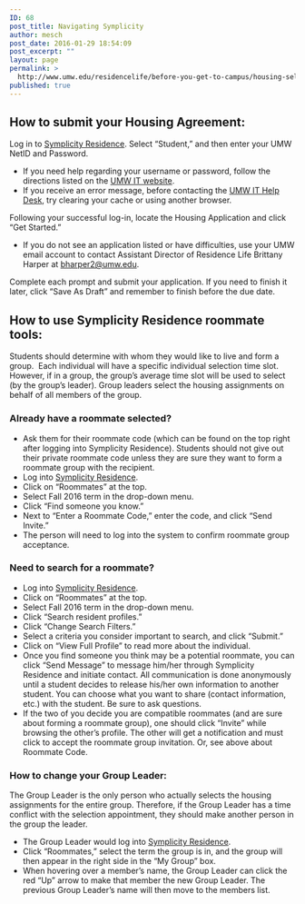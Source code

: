 ```yaml
---
ID: 68
post_title: Navigating Symplicity
author: mesch
post_date: 2016-01-29 18:54:09
post_excerpt: ""
layout: page
permalink: >
  http://www.umw.edu/residencelife/before-you-get-to-campus/housing-selection/navigating-symplicity/
published: true
---
```

<h2>How to submit your Housing Agreement:</h2>
Log in to <a href="https://umw-residence.symplicity.com">Symplicity Residence</a>. Select “Student,” and then enter your UMW NetID and Password.
<ul>
	<li>If you need help regarding your username or password, follow the directions listed on the <a href="http://technology.umw.edu/logins">UMW IT website</a>.</li>
	<li>If you receive an error message, before contacting the <a href="http://technology.umw.edu/helpdesk">UMW IT Help Desk</a>, try clearing your cache or using another browser.</li>
</ul>
Following your successful log-in, locate the Housing Application and click “Get Started.”
<ul>
	<li>If you do not see an application listed or have difficulties, use your UMW email account to contact Assistant Director of Residence Life Brittany Harper at <a href="mailto:bharper2@umw.edu">bharper2@umw.edu</a>.</li>
</ul>
Complete each prompt and submit your application. If you need to finish it later, click “Save As Draft” and remember to finish before the due date.
<h2>How to use Symplicity Residence roommate tools:</h2>
Students should determine with whom they would like to live and form a group.  Each individual will have a specific individual selection time slot.  However, if in a group, the group’s average time slot will be used to select (by the group’s leader). Group leaders select the housing assignments on behalf of all members of the group.
<h3>Already have a roommate selected?</h3>
<ul>
	<li>Ask them for their roommate code (which can be found on the top right after logging into Symplicity Residence). Students should not give out their private roommate code unless they are sure they want to form a roommate group with the recipient.</li>
	<li>Log into <a href="https://umw-residence.symplicity.com">Symplicity Residence</a>.</li>
	<li>Click on “Roommates” at the top.</li>
	<li>Select Fall 2016 term in the drop-down menu.</li>
	<li>Click “Find someone you know.”</li>
	<li>Next to “Enter a Roommate Code,” enter the code, and click “Send Invite.”</li>
	<li>The person will need to log into the system to confirm roommate group acceptance.</li>
</ul>
<h3>Need to search for a roommate?</h3>
<ul>
	<li>Log into <a href="https://umw-residence.symplicity.com">Symplicity Residence</a>.</li>
	<li>Click on “Roommates” at the top.</li>
	<li>Select Fall 2016 term in the drop-down menu.</li>
	<li>Click “Search resident profiles.”</li>
	<li>Click “Change Search Filters.”</li>
	<li>Select a criteria you consider important to search, and click “Submit.”</li>
	<li>Click on “View Full Profile” to read more about the individual.</li>
	<li>Once you find someone you think may be a potential roommate, you can click “Send Message” to message him/her through Symplicity Residence and initiate contact. All communication is done anonymously until a student decides to release his/her own information to another student. You can choose what you want to share (contact information, etc.) with the student. Be sure to ask questions.</li>
	<li>If the two of you decide you are compatible roommates (and are sure about forming a roommate group), one should click “Invite” while browsing the other’s profile. The other will get a notification and must click to accept the roommate group invitation. Or, see above about Roommate Code.</li>
</ul>
<h3>How to change your Group Leader:</h3>
The Group Leader is the only person who actually selects the housing assignments for the entire group. Therefore, if the Group Leader has a time conflict with the selection appointment, they should make another person in the group the leader.
<ul>
	<li>The Group Leader would log into <a href="https://umw-residence.symplicity.com">Symplicity Residence</a>.</li>
	<li>Click “Roommates,” select the term the group is in, and the group will then appear in the right side in the “My Group” box.</li>
	<li>When hovering over a member’s name, the Group Leader can click the red “Up” arrow to make that member the new Group Leader. The previous Group Leader’s name will then move to the members list.</li>
</ul>
